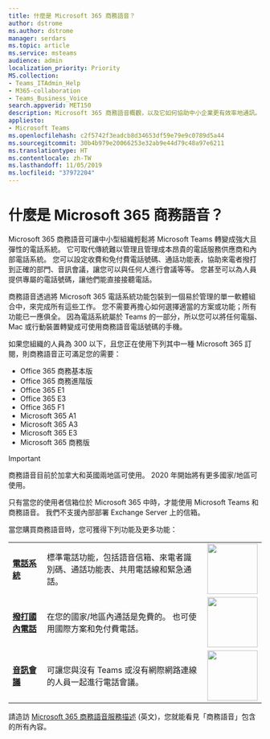 ```yaml
---
title: 什麼是 Microsoft 365 商務語音？
author: dstrome
ms.author: dstrome
manager: serdars
ms.topic: article
ms.service: msteams
audience: admin
localization_priority: Priority
MS.collection:
- Teams_ITAdmin_Help
- M365-collaboration
- Teams_Business_Voice
search.appverid: MET150
description: Microsoft 365 商務語音概觀，以及它如何協助中小企業更有效率地通訊。
appliesto:
- Microsoft Teams
ms.openlocfilehash: c2f5742f3eadcb8d34653df59e79e9c0789d5a44
ms.sourcegitcommit: 30b4b979e20066253e32ab9e44d79c48a97e6211
ms.translationtype: HT
ms.contentlocale: zh-TW
ms.lasthandoff: 11/05/2019
ms.locfileid: "37972204"
---
```

# <a name="what-is-microsoft-365-business-voice"></a>什麼是 Microsoft 365 商務語音？

Microsoft 365 商務語音可讓中小型組織輕鬆將 Microsoft Teams 轉變成強大且彈性的電話系統。 它可取代傳統難以管理且管理成本昂貴的電話服務供應商和內部電話系統。 您可以設定收費和免付費電話號碼、通話功能表，協助來電者撥打到正確的部門、音訊會議，讓您可以與任何人進行會議等等。 您甚至可以為人員提供專屬的電話號碼，讓他們能直接接聽電話。

商務語音透過將 Microsoft 365 電話系統功能包裝到一個易於管理的單一軟體組合中，來完成所有這些工作。 您不需要再擔心如何選擇適當的方案或功能；所有功能已一應俱全。 因為電話系統屬於 Teams 的一部分，所以您可以將任何電腦、Mac 或行動裝置轉變成可使用商務語音電話號碼的手機。

如果您組織的人員為 300 以下，且您正在使用下列其中一種 Microsoft 365 訂閱，則商務語音正可滿足您的需要：

* Office 365 商務基本版
* Office 365 商務進階版
* Office 365 E1
* Office 365 E3
* Office 365 F1
* Microsoft 365 A1
* Microsoft 365 A3
* Microsoft 365 E3
* Microsoft 365 商務版

> [!IMPORTANT]
> 商務語音目前於加拿大和英國兩地區可使用。 2020 年開始將有更多國家/地區可使用。
>
> 只有當您的使用者信箱位於 Microsoft 365 中時，才能使用 Microsoft Teams 和商務語音。  我們不支援內部部署 Exchange Server 上的信箱。

當您購買商務語音時，您可獲得下列功能及更多功能：

<table>
    <tr>
        <td><b><a href="/microsoftteams/what-is-phone-system-in-office-365">電話系統</a></b>
        </td>
        <td>標準電話功能，包括語音信箱、來電者識別碼、通話功能表、共用電話線和緊急通話。
        </td>
        <td><img src="https://docs.microsoft.com/office/media/hub-tiles/MSTeams-CloudVoice-400x140.svg" width="100">
        </td>
    </tr>
<tr>
        <td><b><a href="/microsoftteams/calling-plan-landing-page">撥打國內電話</a></b>
        </td>
        <td>在您的國家/地區內通話是免費的。 也可使用國際方案和免付費電話。
        </td>
        <td><img src="https://docs.microsoft.com/office/media/hub-tiles/MSTeams-CloudVoice-400x140.svg" width="100">
        </td>
    </tr>
    <tr>
        <td><b><a href="/microsoftteams/audio-conferencing-in-office-365">音訊會議</a></b>
        </td>
        <td>可讓您與沒有 Teams 或沒有網際網路連線的人員一起進行電話會議。
        </td>
        <td><img src="https://docs.microsoft.com/office/media/hub-tiles/MSTeams-CloudVoice-400x140.svg" width="100">
        </td>
    </tr>
</table>

請造訪 [Microsoft 365 商務語音服務描述](https://docs.microsoft.com/office365/servicedescriptions/microsoft-365-business-voice-service-description) (英文)，您就能看見「商務語音」包含的所有內容。
